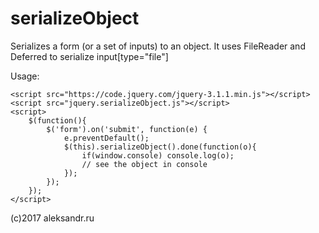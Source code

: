 # serializeObject
Serializes a form (or a set of inputs) to an object. It uses FileReader and Deferred to serialize input[type="file"]

Usage:
```
<script src="https://code.jquery.com/jquery-3.1.1.min.js"></script>
<script src="jquery.serializeObject.js"></script>
<script>			
	$(function(){
		$('form').on('submit', function(e) {
			e.preventDefault();
			$(this).serializeObject().done(function(o){
				if(window.console) console.log(o);
				// see the object in console
			});
		});
	});
</script>
```

(c)2017 aleksandr.ru
